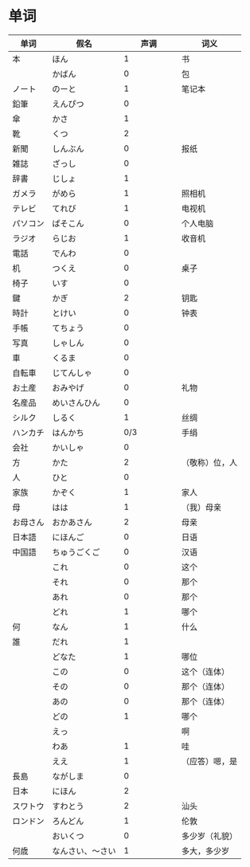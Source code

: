# 单词

<table><thead><tr><th>单词</th><th>假名</th><th width="100">声调</th><th>词义</th></tr></thead><tbody><tr><td>本</td><td>ほん</td><td>1</td><td>书</td></tr><tr><td></td><td>かばん</td><td>0</td><td>包</td></tr><tr><td>ノート</td><td>のーと</td><td>1</td><td>笔记本</td></tr><tr><td>鉛筆</td><td>えんぴつ</td><td>0</td><td></td></tr><tr><td>傘</td><td>かさ</td><td>1</td><td></td></tr><tr><td>靴</td><td>くつ</td><td>2</td><td></td></tr><tr><td>新聞</td><td>しんぶん</td><td>0</td><td>报纸</td></tr><tr><td>雑誌</td><td>ざっし</td><td>0</td><td></td></tr><tr><td>辞書</td><td>じしょ</td><td>1</td><td></td></tr><tr><td>ガメラ</td><td>がめら</td><td>1</td><td>照相机</td></tr><tr><td>テレビ</td><td>てれび</td><td>1</td><td>电视机</td></tr><tr><td>パソコン</td><td>ぱそこん</td><td>0</td><td>个人电脑</td></tr><tr><td>ラジオ</td><td>らじお</td><td>1</td><td>收音机</td></tr><tr><td>電話</td><td>でんわ</td><td>0</td><td></td></tr><tr><td>机</td><td>つくえ</td><td>0</td><td>桌子</td></tr><tr><td>椅子</td><td>いす</td><td>0</td><td></td></tr><tr><td>鍵</td><td>かぎ</td><td>2</td><td>钥匙</td></tr><tr><td>時計</td><td>とけい</td><td>0</td><td>钟表</td></tr><tr><td>手帳</td><td>てちょう</td><td>0</td><td></td></tr><tr><td>写真</td><td>しゃしん</td><td>0</td><td></td></tr><tr><td>車</td><td>くるま</td><td>0</td><td></td></tr><tr><td>自転車</td><td>じてんしゃ</td><td>0</td><td></td></tr><tr><td>お土産</td><td>おみやげ</td><td>0</td><td>礼物</td></tr><tr><td>名産品</td><td>めいさんひん</td><td>0</td><td></td></tr><tr><td>シルク</td><td>しるく</td><td>1</td><td>丝绸</td></tr><tr><td>ハンカチ</td><td>はんかち</td><td>0/3</td><td>手绢</td></tr><tr><td>会社</td><td>かいしゃ</td><td>0</td><td></td></tr><tr><td>方</td><td>かた</td><td>2</td><td>（敬称）位，人</td></tr><tr><td>人</td><td>ひと</td><td>0</td><td></td></tr><tr><td>家族</td><td>かぞく</td><td>1</td><td>家人</td></tr><tr><td>母</td><td>はは</td><td>1</td><td>（我）母亲</td></tr><tr><td>お母さん</td><td>おかあさん</td><td>2</td><td>母亲</td></tr><tr><td>日本語</td><td>にほんご</td><td>0</td><td>日语</td></tr><tr><td>中国語</td><td>ちゅうごくご</td><td>0</td><td>汉语</td></tr><tr><td></td><td>これ</td><td>0</td><td>这个</td></tr><tr><td></td><td>それ</td><td>0</td><td>那个</td></tr><tr><td></td><td>あれ</td><td>0</td><td>那个</td></tr><tr><td></td><td>どれ</td><td>1</td><td>哪个</td></tr><tr><td>何</td><td>なん</td><td>1</td><td>什么</td></tr><tr><td>誰</td><td>だれ</td><td>1</td><td></td></tr><tr><td></td><td>どなた</td><td>1</td><td>哪位</td></tr><tr><td></td><td>この</td><td>0</td><td>这个（连体）</td></tr><tr><td></td><td>その</td><td>0</td><td>那个（连体）</td></tr><tr><td></td><td>あの</td><td>0</td><td>那个（连体）</td></tr><tr><td></td><td>どの</td><td>1</td><td>哪个</td></tr><tr><td></td><td>えっ</td><td></td><td>啊</td></tr><tr><td></td><td>わあ</td><td>1</td><td>哇</td></tr><tr><td></td><td>ええ</td><td>1</td><td>（应答）嗯，是</td></tr><tr><td>長島</td><td>ながしま</td><td>0</td><td></td></tr><tr><td>日本</td><td>にほん</td><td>2</td><td></td></tr><tr><td>スワトウ</td><td>すわとう</td><td>2</td><td>汕头</td></tr><tr><td>ロンドン</td><td>ろんどん</td><td>1</td><td>伦敦</td></tr><tr><td></td><td>おいくつ</td><td>0</td><td>多少岁（礼貌）</td></tr><tr><td>何歳</td><td>なんさい、～さい</td><td>1</td><td>多大，多少岁</td></tr></tbody></table>

